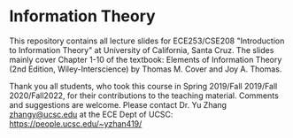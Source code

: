 # Information Theory
This repository contains all lecture slides for ECE253/CSE208 "Introduction to Information Theory" at University of California, Santa Cruz. 
The slides mainly cover Chapter 1-10 of the textbook: Elements of Information Theory (2nd Edition, Wiley-Interscience) by Thomas M. Cover and Joy A. Thomas.

Thank you all students, who took this course in Spring 2019/Fall 2019/Fall 2020/Fall2022, for their contributions to the teaching material. 
Comments and suggestions are welcome. Please contact Dr. Yu Zhang <zhangy@ucsc.edu> at the ECE Dept of UCSC: https://people.ucsc.edu/~yzhan419/
